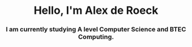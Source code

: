 <h1 align="center">Hello, I'm Alex de Roeck</h1>
<h3 align="center">I am currently studying A level Computer Science and BTEC Computing.</h3>
